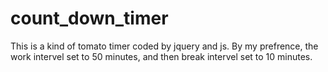 # count_down_timer
This is a kind of tomato timer coded by jquery and js. By my prefrence, 
the work intervel set to 50 minutes, and then break intervel set to 10 minutes. 
